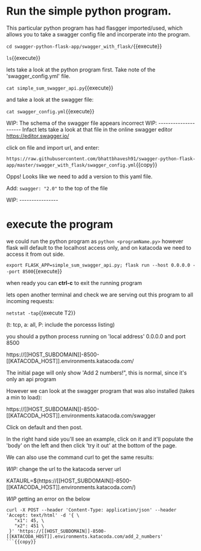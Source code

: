 # Run the simple python program.

This particular python program has had flasgger imported/used, which allows you to take a swagger config file and incorperate into the program.

`cd swagger-python-flask-app/swagger_with_flask/`{{execute}}

`ls`{{execute}}

lets take a look at the python program first.   Take note of the 'swagger_config.yml' file.

`cat simple_sum_swagger_api.py`{{execute}}

and take a look at the swagger file:

`cat swagger_config.yml`{{execute}}

WIP: The schema of the swagger file appears incorrect
WIP: ---------------------
Infact lets take a look at that file in the online swagger editor <https://editor.swagger.io/>

click on file and import url, and enter:

`https://raw.githubusercontent.com/bhattbhavesh91/swagger-python-flask-app/master/swagger_with_flask/swagger_config.yml`{{copy}}

Opps!  Looks like we need to add a version to this yaml file.

Add: `swagger: "2.0"`   to the top of the file

WIP: ----------------

# execute the program

we could run the python program as `python <programName.py>` however flask will default to the localhost access only, and on katacoda we need to access it from out side.

`export FLASK_APP=simple_sum_swagger_api.py; flask run --host 0.0.0.0 --port 8500`{{execute}}

when ready you can **ctrl-c** to exit the running program

lets open another terminal and check we are serving out this program to all incoming requests:

`netstat -tap`{{execute T2}}

(t: tcp, a: all, P: include the porcesss listing)

you should a python process running on 'local address' 0.0.0.0 and port 8500

https://[[HOST_SUBDOMAIN]]-8500-[[KATACODA_HOST]].environments.katacoda.com/

The initial page will only show 'Add 2 numbers!", this is normal, since it's only an api program

However we can look at the swagger program that was also installed (takes a min to load):


https://[[HOST_SUBDOMAIN]]-8500-[[KATACODA_HOST]].environments.katacoda.com/swagger



Click on default and then post.

In the right hand side you'll see an example, click on it and it'll populate the 'body' on the left and then click 'try it out' at the bottom of the page.

We can also use the command curl to get the same results:

*WIP:* change the url to the katacoda server url

KATAURL=$(https://[[HOST_SUBDOMAIN]]-8500-[[KATACODA_HOST]].environments.katacoda.com/)


*WIP*  getting an error on the below


```
curl -X POST --header 'Content-Type: application/json' --header 'Accept: text/html' -d '{ \ 
   "x1": 45, \ 
   "x2": 451 \ 
 }' 'https://[[HOST_SUBDOMAIN]]-8500-[[KATACODA_HOST]].environments.katacoda.com/add_2_numbers'
```{{copy}}

